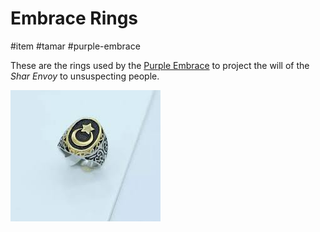 # Embrace Rings

\#item #tamar #purple-embrace 

These are the rings used by the [Purple Embrace](..\Organisations\Purple%20Embrace.md) to project the will of the *Shar Envoy* to unsuspecting people.

![download.jpg.jpg](..\Images\download.jpg.jpg)

